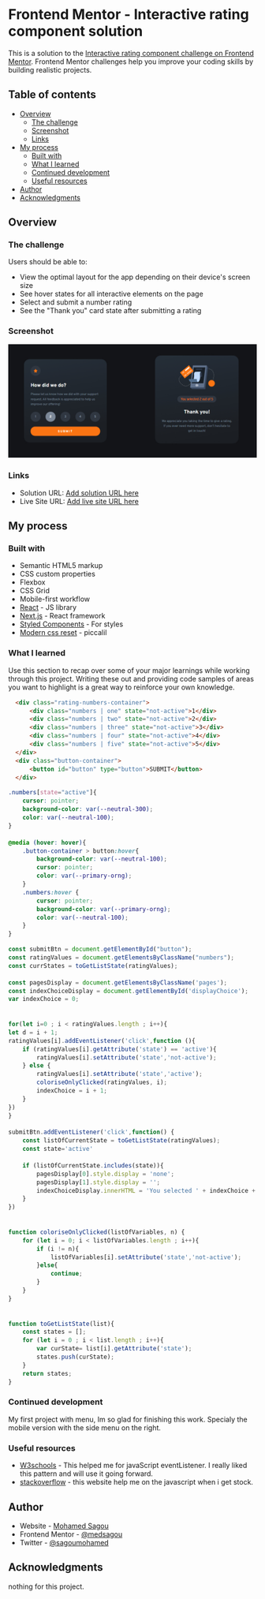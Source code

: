 # Frontend Mentor - Interactive rating component solution

This is a solution to the [Interactive rating component challenge on Frontend Mentor](https://www.frontendmentor.io/challenges/interactive-rating-component-koxpeBUmI). Frontend Mentor challenges help you improve your coding skills by building realistic projects.

## Table of contents

- [Overview](#overview)
  - [The challenge](#the-challenge)
  - [Screenshot](#screenshot)
  - [Links](#links)
- [My process](#my-process)
  - [Built with](#built-with)
  - [What I learned](#what-i-learned)
  - [Continued development](#continued-development)
  - [Useful resources](#useful-resources)
- [Author](#author)
- [Acknowledgments](#acknowledgments)


## Overview

### The challenge

Users should be able to:

- View the optimal layout for the app depending on their device's screen size
- See hover states for all interactive elements on the page
- Select and submit a number rating
- See the "Thank you" card state after submitting a rating

### Screenshot

![](./design/screenshot.jpg)



### Links

- Solution URL: [Add solution URL here](https://your-solution-url.com)
- Live Site URL: [Add live site URL here](https://your-live-site-url.com)

## My process

### Built with

- Semantic HTML5 markup
- CSS custom properties
- Flexbox
- CSS Grid
- Mobile-first workflow
- [React](https://reactjs.org/) - JS library
- [Next.js](https://nextjs.org/) - React framework
- [Styled Components](https://styled-components.com/) - For styles
- [Modern css reset](https://piccalil.li/blog/a-modern-css-reset/) - piccalil



### What I learned

Use this section to recap over some of your major learnings while working through this project. Writing these out and providing code samples of areas you want to highlight is a great way to reinforce your own knowledge.



```html
  <div class="rating-numbers-container">
      <div class="numbers | one" state="not-active">1</div>
      <div class="numbers | two" state="not-active">2</div>
      <div class="numbers | three" state="not-active">3</div>
      <div class="numbers | four" state="not-active">4</div>
      <div class="numbers | five" state="not-active">5</div>
  </div>
  <div class="button-container">
      <button id="button" type="button">SUBMIT</button>
  </div>
```
```css
.numbers[state="active"]{
    cursor: pointer;
    background-color: var(--neutral-300);
    color: var(--neutral-100);
}

@media (hover: hover){
    .button-container > button:hover{
        background-color: var(--neutral-100);
        cursor: pointer;
        color: var(--primary-orng);
    }
    .numbers:hover {
        cursor: pointer;
        background-color: var(--primary-orng);
        color: var(--neutral-100);
    }
}
```
```js
const submitBtn = document.getElementById("button");
const ratingValues = document.getElementsByClassName("numbers");
const currStates = toGetListState(ratingValues);

const pagesDisplay = document.getElementsByClassName('pages');
const indexChoiceDisplay = document.getElementById('displayChoice');
var indexChoice = 0;


for(let i=0 ; i < ratingValues.length ; i++){
let d = i + 1;
ratingValues[i].addEventListener('click',function (){
    if (ratingValues[i].getAttribute('state') == 'active'){
        ratingValues[i].setAttribute('state','not-active');
    } else {
        ratingValues[i].setAttribute('state','active');
        coloriseOnlyClicked(ratingValues, i);
        indexChoice = i + 1;
    }
})
}

submitBtn.addEventListener('click',function() {
    const listOfCurrentState = toGetListState(ratingValues);
    const state='active'

    if (listOfCurrentState.includes(state)){
        pagesDisplay[0].style.display = 'none';
        pagesDisplay[1].style.display = '';
        indexChoiceDisplay.innerHTML = 'You selected ' + indexChoice + ' out of 5';
    }
})


function coloriseOnlyClicked(listOfVariables, n) {
    for (let i = 0; i < listOfVariables.length ; i++){
        if (i != n){
            listOfVariables[i].setAttribute('state','not-active');
        }else{
            continue;
        }
    }
}


function toGetListState(list){
    const states = [];
    for (let i = 0 ; i < list.length ; i++){
        var curState= list[i].getAttribute('state');
        states.push(curState);
    }
    return states;
}
```


### Continued development

My first project with menu, Im so glad for finishing this work. Specialy the mobile version with the side menu on the right.


### Useful resources

- [W3schools](https://www.w3schools.com/) - This helped me for javaScript eventListener. I really liked this pattern and will use it going forward.
- [stackoverflow](https://stackoverflow.com/) - this website help me on the javascript when i get stock.
## Author

- Website - [Mohamed Sagou](https://github.com/medsagou)
- Frontend Mentor - [@medsagou](https://www.frontendmentor.io/profile/medsagou)
- Twitter - [@sagoumohamed](https://www.twitter.com/sagoumohamed)

## Acknowledgments

nothing for this project.
